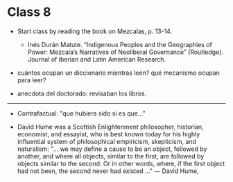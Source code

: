 # Class 8

- Start class by reading the book on Mezcalas, p. 13-14.

    * Inés Durán Matute. “Indigenous Peoples and the Geographies of Power: Mezcala’s Narratives of Neoliberal Governance” (Routledge). Journal of Iberian and Latin American Research.

- cuántos ocupan un diccionario mientras leen? qué mecanismo ocupan para leer?

- anecdota del doctorado: revisaban los libros.

---

- Contrafactual: "que hubiera sido si es que..."


- David Hume was a Scottish Enlightenment philosopher, historian, economist, and essayist, who is best known today for his highly influential system of philosophical empiricism, skepticism, and naturalism: "… we may define a cause to be an object, followed by another, and where all objects, similar to the first, are followed by objects similar to the second. Or in other words, where, if the first object had not been, the second never had existed …" — David Hume,